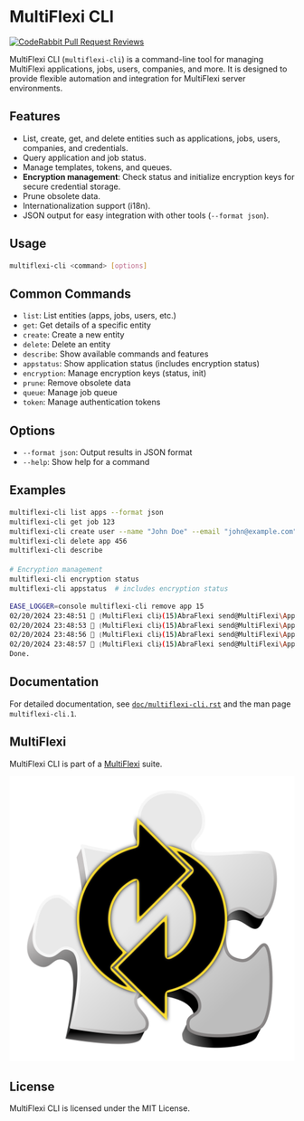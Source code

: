 # MultiFlexi CLI

[![CodeRabbit Pull Request Reviews](https://img.shields.io/coderabbit/prs/github/VitexSoftware/multiflexi-cli?utm_source=oss&utm_medium=github&utm_campaign=VitexSoftware%2Fmultiflexi-cli&labelColor=171717&color=FF570A&link=https%3A%2F%2Fcoderabbit.ai&label=CodeRabbit+Reviews)](https://coderabbit.ai)

MultiFlexi CLI (`multiflexi-cli`) is a command-line tool for managing MultiFlexi applications, jobs, users, companies, and more. It is designed to provide flexible automation and integration for MultiFlexi server environments.

## Features
- List, create, get, and delete entities such as applications, jobs, users, companies, and credentials.
- Query application and job status.
- Manage templates, tokens, and queues.
- **Encryption management**: Check status and initialize encryption keys for secure credential storage.
- Prune obsolete data.
- Internationalization support (i18n).
- JSON output for easy integration with other tools (`--format json`).

## Usage

```bash
multiflexi-cli <command> [options]
```

## Common Commands

- `list`: List entities (apps, jobs, users, etc.)
- `get`: Get details of a specific entity
- `create`: Create a new entity
- `delete`: Delete an entity
- `describe`: Show available commands and features
- `appstatus`: Show application status (includes encryption status)
- `encryption`: Manage encryption keys (status, init)
- `prune`: Remove obsolete data
- `queue`: Manage job queue
- `token`: Manage authentication tokens

## Options

- `--format json`: Output results in JSON format
- `--help`: Show help for a command

## Examples

```bash
multiflexi-cli list apps --format json
multiflexi-cli get job 123
multiflexi-cli create user --name "John Doe" --email "john@example.com"
multiflexi-cli delete app 456
multiflexi-cli describe

# Encryption management
multiflexi-cli encryption status
multiflexi-cli appstatus  # includes encryption status
```

```bash
EASE_LOGGER=console multiflexi-cli remove app 15
02/20/2024 23:48:51 🌼 ❲MultiFlexi cli⦒(15)AbraFlexi send@MultiFlexi\Application❳ Unassigned from 3 companys
02/20/2024 23:48:53 🌼 ❲MultiFlexi cli⦒(15)AbraFlexi send@MultiFlexi\Application❳ 2 RunTemplate removal
02/20/2024 23:48:56 🌼 ❲MultiFlexi cli⦒(15)AbraFlexi send@MultiFlexi\Application❳ 2 Config fields removed
02/20/2024 23:48:57 🌼 ❲MultiFlexi cli⦒(15)AbraFlexi send@MultiFlexi\Application❳ 881 Jobs removed
Done.
```

## Documentation
For detailed documentation, see [`doc/multiflexi-cli.rst`](doc/multiflexi-cli.rst) and the man page `multiflexi-cli.1`.

## MultiFlexi

MultiFlexi CLI is part of a [MultiFlexi](https://multiflexi.eu) suite.

[![MultiFlexi Logo](https://github.com/VitexSoftware/MultiFlexi/blob/main/doc/multiflexi-app.svg)](https://www.multiflexi.eu/)

## License
MultiFlexi CLI is licensed under the MIT License.
